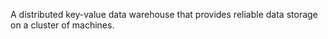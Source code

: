 A distributed key-value data warehouse that provides reliable data storage on a cluster of machines.
